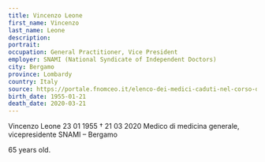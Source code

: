 ```yaml
---
title: Vincenzo Leone
first_name: Vincenzo
last_name: Leone
description: 
portrait: 
occupation: General Practitioner, Vice President
employer: SNAMI (National Syndicate of Independent Doctors)
city: Bergamo
province: Lombardy
country: Italy 
source: https://portale.fnomceo.it/elenco-dei-medici-caduti-nel-corso-dellepidemia-di-covid-19/
birth_date: 1955-01-21
death_date: 2020-03-21
---
```


Vincenzo Leone 23 01 1955 †  21 03 2020
Medico di medicina generale, vicepresidente SNAMI – Bergamo

65 years old.